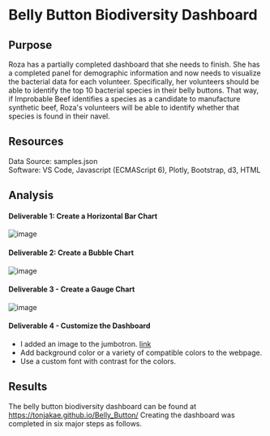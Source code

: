 # Belly Button Biodiversity Dashboard

## Purpose
Roza has a partially completed dashboard that she needs to finish. She has a completed panel for demographic information and now needs to visualize the bacterial data for each volunteer. Specifically, her volunteers should be able to identify the top 10 bacterial species in their belly buttons. That way, if Improbable Beef identifies a species as a candidate to manufacture synthetic beef, Roza's volunteers will be able to identify whether that species is found in their navel.

## Resources
Data Source: samples.json </br>
Software: VS Code, Javascript (ECMAScript 6), Plotly, Bootstrap, d3, HTML

## Analysis

#### Deliverable 1: Create a Horizontal Bar Chart

![image](https://user-images.githubusercontent.com/87340105/156867711-d7c56343-2f98-454e-b694-0567f4dda124.png)

#### Deliverable 2: Create a Bubble Chart

![image](https://user-images.githubusercontent.com/87340105/156867756-4ef9cea5-9f7b-4f82-ade8-61558102b403.png)

#### Deliverable 3 - Create a Gauge Chart

![image](https://user-images.githubusercontent.com/87340105/156867780-ff5445c0-c7e8-4e7a-a92a-b9095a9c8244.png)

#### Deliverable 4 - Customize the Dashboard
* I added an image to the jumbotron. [link]("https://images.wisegeek.com/blue-bacteria-with-white-background.jpg")
* Add background color or a variety of compatible colors to the webpage.
* Use a custom font with contrast for the colors.
## Results
The belly button biodiversity dashboard can be found at https://tonjakae.github.io/Belly_Button/ Creating the dashboard was completed in six major steps as follows.
